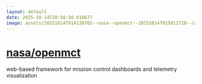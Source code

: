 ```yaml
---
layout: default
date: 2025-10-14T20:58:50.816677
image: assets/20251014T014138782--nasa--openmct--20251014T015011728--cropped.png
---
```


# [nasa/openmct](https://github.com/nasa/openmct)

web-based framework for mission control dashboards and telemetry visualization
